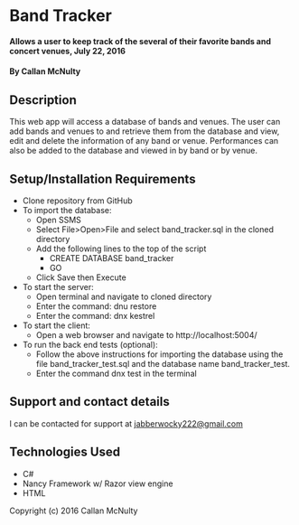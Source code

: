 # Band Tracker

#### Allows a user to keep track of the several of their favorite bands and concert venues, July 22, 2016

#### By Callan McNulty

## Description

This web app will access a database of bands and venues. The user can add bands and venues to and retrieve them from the database and view, edit and delete the information of any band or venue. Performances can also be added to the database and viewed in by band or by venue.

## Setup/Installation Requirements

* Clone repository from GitHub
* To import the database:
  * Open SSMS
  * Select File>Open>File and select band_tracker.sql in the cloned directory
  * Add the following lines to the top of the script
    * CREATE DATABASE band_tracker
    * GO
  * Click Save then Execute
* To start the server:
  * Open terminal and navigate to cloned directory
  * Enter the command: dnu restore
  * Enter the command: dnx kestrel
* To start the client:
  * Open a web browser and navigate to http://localhost:5004/
* To run the back end tests (optional):
  * Follow the above instructions for importing the database using the file band_tracker_test.sql and the database name band_tracker_test.
  * Enter the command dnx test in the terminal

## Support and contact details

I can be contacted for support at jabberwocky222@gmail.com

## Technologies Used

* C#
* Nancy Framework w/ Razor view engine
* HTML

Copyright (c) 2016 Callan McNulty

